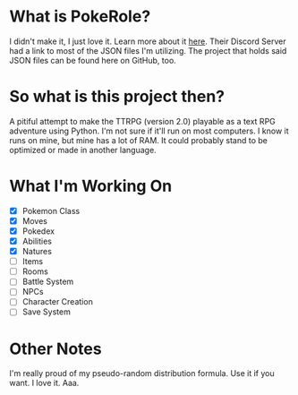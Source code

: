 # What is PokeRole?
I didn't make it, I just love it. Learn more about it [here](https://www.pokeroleproject.com/). Their Discord Server had a link to most of the JSON files I'm utilizing. The project that holds said JSON files can be found here on GitHub, too.

# So what is this project then?
A pitiful attempt to make the TTRPG (version 2.0) playable as a text RPG adventure using Python. I'm not sure if it'll run on most computers. I know it runs on mine, but mine has a lot of RAM. It could probably stand to be optimized or made in another language.

# What I'm Working On
- [x] Pokemon Class
- [x] Moves
- [x] Pokedex
- [x] Abilities
- [x] Natures
- [ ] Items
- [ ] Rooms
- [ ] Battle System
- [ ] NPCs
- [ ] Character Creation
- [ ] Save System

# Other Notes
I'm really proud of my pseudo-random distribution formula. Use it if you want. I love it. Aaa.
